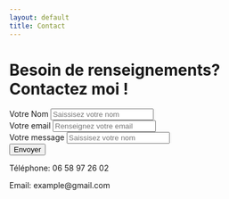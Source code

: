 ```yaml
---
layout: default
title: Contact
---
```


<h1 class="text-center my-5 categorie">Besoin de renseignements? Contactez moi !</h1>

<div class="row justify-content-center mx-5">
  <div class="col-12 col-sm-10 col-md-8 col-lg-6 col-xl-4">
    <form
      class="text-center"
      action="https://formspree.io/FORM_ID"
      method="POST"
    >
      <div class="form-group">
        <label for="exampleInputName">Votre Nom</label>
        <input type="text" class="form-control" id="exampleInputName" placeholder="Saissisez votre nom">
      </div>
      <div class="form-group">
        <label for="exampleInputEmail1">Votre email</label>
        <input type="email" class="form-control" id="exampleInputEmail1" aria-describedby="emailHelp" placeholder="Renseignez votre email">
      </div>
      <div class="form-group">
        <label for="exampleInputMessage">Votre message</label>
        <input type="text" class="form-control" id="exampleInputMessage" placeholder="Saissisez votre nom">
      </div>
      <button type="submit" class="btn btn-primary">Envoyer</button>
    </form>
  </div>
</div>


<div class="text-center mt-5">
  <p>Téléphone: 06 58 97 26 02</p>
  <p>Email: example@gmail.com</p>
</div>

